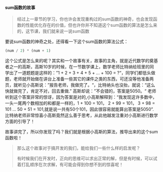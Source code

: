 #### sum函数的故事

> 经过上一章节的学习，你也许会发现重构过的sum函数的神奇，也会发现函数的性能优化存在的价值，但也许你并不知道这个sum函数的算法是怎么来的，这节课，我们就来说一说sum函数

要说sum函数的神奇之处，还得看一下这个sum函数的算法公式：

```javascript
(num / 2) * (num + 1)
```

这个公式是怎么来的呢？其实和一个故事有关，故事的主角，就是近代数学的奠基者之一的高斯，高斯10岁的时候，在一节数学课上，数学老师比特纳给班里的同学出了一道题题是这样的：”1 + 2 + 3 + 4 + 5  + ... + 100 = ?“，同学们都低头做题，老师就开始做在讲台上准备一些其它的课件之类的东西，可还没等他准备两页，就听见小高斯说：”报告老师，我做完了。“，比特纳头也没抬，就说：“这么快就做完了，肯定不对，回去重做.”  高斯却说：”不会错的，答案是5050。“  老师听到这个答案非常的惊讶，因为答案是对的,小高斯解释到：“我发现这许多数中，一头一尾两个数相加的和都是一样的，1 + 100 = 101， 2 + 99 = 101， 3 + 98 = 101 ...  50 + 51 = 101,就是说一共有50个101，因此很容易就能算出答案是5050”.比特纳老师非常惊喜小高斯竟然这么善于思考，从此他越发注重对小高斯进行数学方面的引导了！



故事讲完了，所以你发现了吗？我们就是根据小高斯的算法，推导出来的这个sum函数啦！

> 那么这个故事对于搞开发的我们，能给我们一些什么样的启发呢？
>
> 有时候我们在开发时，正向的思维可以求出正常的解，但是有时候，可以试着打乱顺序在次求解，有可能会得到你想不到的惊喜呢！